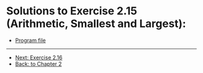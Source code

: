 # Solutions to Exercise 2.15 (Arithmetic, Smallest and Largest):

- [Program file](e02_15.cpp)

---
- [Next: Exercise 2.16](02_16.md)
- [Back: to Chapter 2](README.md)